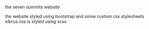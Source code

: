 the seven summits website

the website styled using bootstrap and some custom css stylesheets
elbrus.css is styled using scss
